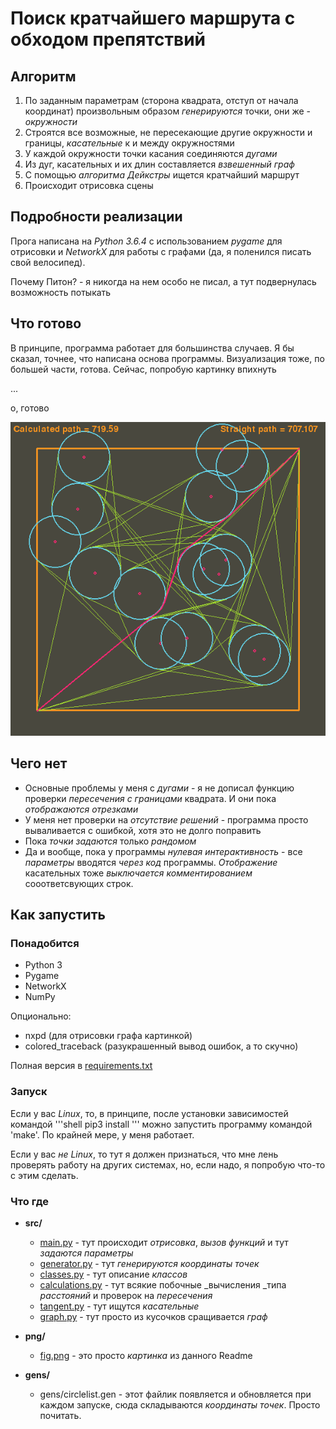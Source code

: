 # Поиск кратчайшего маршрута с обходом препятствий

## Алгоритм

1. По заданным параметрам (сторона квадрата, отступ от начала координат) произвольным образом _генерируются_ точки, они же - _окружности_
2. Строятся все возможные, не пересекающие другие окружности и границы, _касательные_ к и между окружностями
3. У каждой окружности точки касания соединяются _дугами_
4. Из дуг, касательных и их длин составляется _взвешенный граф_
5. С помощью _алгоритма Дейкстры_ ищется кратчайший маршрут
6. Происходит отрисовка сцены

## Подробности реализации

Прога написана на _Python 3.6.4_ с использованием _pygame_ для отрисовки и _NetworkX_ для работы с графами (да, я поленился писать свой велосипед). 

Почему Питон? - я никогда на нем особо не писал, а тут подвернулась возможность потыкать

## Что готово

В принципе, программа работает для большинства случаев. Я бы сказал, точнее, что написана основа программы. Визуализация тоже, по большей части, готова. Сейчас, попробую картинку впихнуть

...

о, готово

![alt text](png/fig.png)

## Чего нет

- Основные проблемы у меня с _дугами_ - я не дописал функцию проверки _пересечения с границами_ квадрата. И они пока _отображаются отрезками_
- У меня нет проверки на _отсутствие решений_ - программа просто вываливается с ошибкой, хотя это не долго поправить
- Пока _точки задаются_ только _рандомом_
- Да и вообще, пока у программы _нулевая интерактивность_ - все _параметры_ вводятся _через код_ программы. _Отображение_ касательных тоже _выключается комментированием_ сооответсвующих строк.

## Как запустить

### Понадобится

- Python 3
- Pygame
- NetworkX
- NumPy

Опционально:

- nxpd (для отрисовки графа картинкой)
- colored_traceback (разукрашенный вывод ошибок, а то скучно)

Полная версия в [requirements.txt](requirements.txt)

### Запуск

Если у вас _Linux_, то, в принципе, после установки зависимостей командой
'''shell
pip3 install <requirement>
'''
можно запустить программу командой 'make'. По крайней мере, у меня работает.

Если у вас _не Linux_, то тут я должен признаться, что мне лень проверять работу на других системах, но, если надо, я попробую что-то с этим сделать.

### Что где

- __src/__
    + [main.py](src/main.py) - тут происходит _отрисовка_, _вызов функций_ и тут _задаются параметры_
    + [generator.py](src/generator.py) - тут _генерируются координаты точек_
    + [classes.py](src/classes.py) - тут описание _классов_
    + [calculations.py](src/calculations.py) - тут всякие побочные _вычисления _типа _расстояний_ и проверок на _пересечения_
    + [tangent.py](src/tangent.py) - тут ищутся _касательные_
    + [graph.py](src/graph.py) - тут просто из кусочков сращивается _граф_

- __png/__
    + [fig.png](png/fig.png) - это просто _картинка_ из данного Readme

- __gens/__
    + gens/circlelist.gen - этот файлик появляется и обновляется при каждом запуске, сюда складываются _координаты точек_. Просто почитать.
